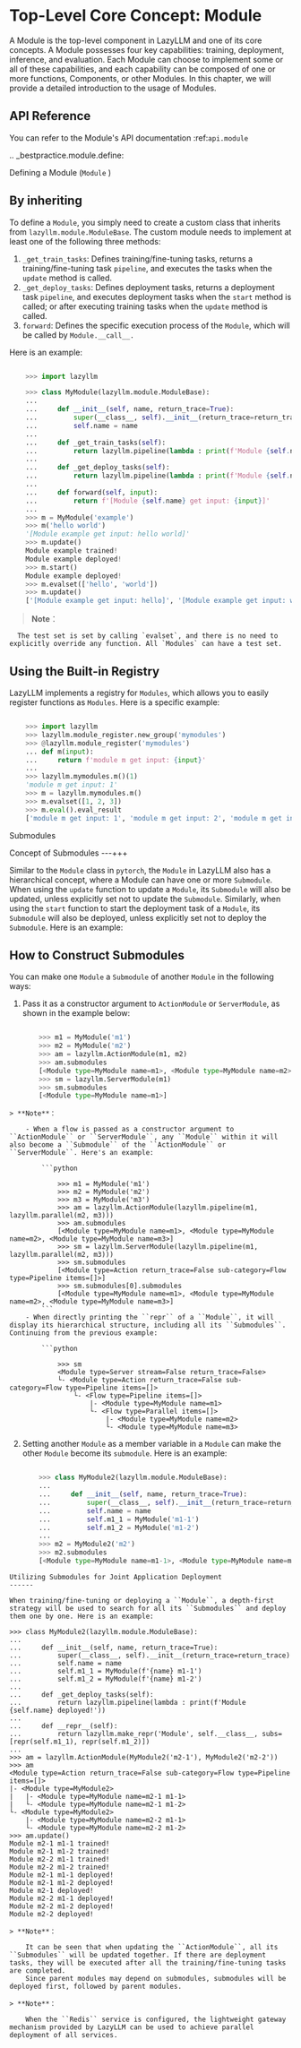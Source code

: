 # Top-Level Core Concept: Module

A Module is the top-level component in LazyLLM and one of its core concepts. A Module possesses four key capabilities: training, deployment, inference, and evaluation. Each Module can choose to implement some or all of these capabilities, 
and each capability can be composed of one or more functions, Components, or other Modules. In this chapter, we will provide a detailed introduction to the usage of Modules.

## API Reference

You can refer to the Module's API documentation :ref:`api.module`

.. _bestpractice.module.define:

Defining a Module (``Module`` )

By inheriting
---

To define a ``Module``, you simply need to create a custom class that inherits from ``lazyllm.module.ModuleBase``. The custom module needs to implement at least one of the following three methods:

1. ``_get_train_tasks``: Defines training/fine-tuning tasks, returns a training/fine-tuning task ``pipeline``, and executes the tasks when the ``update`` method is called.
2. ``_get_deploy_tasks``: Defines deployment tasks, returns a deployment task ``pipeline``, and executes deployment tasks when the ``start`` method is called; or after executing training tasks when the ``update`` method is called.
3. ``forward``: Defines the specific execution process of the ``Module``, which will be called by ``Module.__call__.``

Here is an example:

```python

    >>> import lazyllm

    >>> class MyModule(lazyllm.module.ModuleBase):
    ...    
    ...     def __init__(self, name, return_trace=True):
    ...         super(__class__, self).__init__(return_trace=return_trace)
    ...         self.name = name
    ... 
    ...     def _get_train_tasks(self):
    ...         return lazyllm.pipeline(lambda : print(f'Module {self.name} trained!'))
    ... 
    ...     def _get_deploy_tasks(self):
    ...         return lazyllm.pipeline(lambda : print(f'Module {self.name} deployed!'))
    ... 
    ...     def forward(self, input):
    ...         return f'[Module {self.name} get input: {input}]'
    ... 
    >>> m = MyModule('example')
    >>> m('hello world')
    '[Module example get input: hello world]'
    >>> m.update()
    Module example trained!
    Module example deployed!
    >>> m.start()
    Module example deployed! 
    >>> m.evalset(['hello', 'world'])
    >>> m.update()
    ['[Module example get input: hello]', '[Module example get input: world]']
```
> **Note**：
    
      The test set is set by calling `evalset`, and there is no need to explicitly override any function. All `Modules` can have a test set.


Using the Built-in Registry
---

LazyLLM implements a registry for ``Modules``, which allows you to easily register functions as ``Modules``. Here is a specific example:

```python

    >>> import lazyllm
    >>> lazyllm.module_register.new_group('mymodules')
    >>> @lazyllm.module_register('mymodules')
    ... def m(input):
    ...     return f'module m get input: {input}'
    ... 
    >>> lazyllm.mymodules.m()(1)
    'module m get input: 1'
    >>> m = lazyllm.mymodules.m()
    >>> m.evalset([1, 2, 3])
    >>> m.eval().eval_result
    ['module m get input: 1', 'module m get input: 2', 'module m get input: 3']
```
Submodules

Concept of Submodules
---+++

Similar to the ``Module`` class in ``pytorch``, the ``Module`` in LazyLLM also has a hierarchical concept, where a Module can have one or more ``Submodule``. 
When using the ``update`` function to update a ``Module``, its ``Submodule`` will also be updated, unless explicitly set not to update the ``Submodule``. 
Similarly, when using the ``start`` function to start the deployment task of a ``Module``, its ``Submodule`` will also be deployed, unless explicitly set not to deploy the ``Submodule``.
Here is an example:

How to Construct Submodules
---

You can make one ``Module`` a ``Submodule`` of another ``Module`` in the following ways:

1. Pass it as a constructor argument to ``ActionModule`` or ``ServerModule``, as shown in the example below:

    ```python

        >>> m1 = MyModule('m1')
        >>> m2 = MyModule('m2')
        >>> am = lazyllm.ActionModule(m1, m2)
        >>> am.submodules
        [<Module type=MyModule name=m1>, <Module type=MyModule name=m2>]
        >>> sm = lazyllm.ServerModule(m1)
        >>> sm.submodules
        [<Module type=MyModule name=m1>]
```
> **Note**：
    
    - When a flow is passed as a constructor argument to ``ActionModule`` or ``ServerModule``, any ``Module`` within it will also become a ``Submodule`` of the ``ActionModule`` or ``ServerModule``. Here's an example:

        ```python

            >>> m1 = MyModule('m1')
            >>> m2 = MyModule('m2')
            >>> m3 = MyModule('m3')
            >>> am = lazyllm.ActionModule(lazyllm.pipeline(m1, lazyllm.parallel(m2, m3)))
            >>> am.submodules
            [<Module type=MyModule name=m1>, <Module type=MyModule name=m2>, <Module type=MyModule name=m3>]
            >>> sm = lazyllm.ServerModule(lazyllm.pipeline(m1, lazyllm.parallel(m2, m3)))
            >>> sm.submodules
            [<Module type=Action return_trace=False sub-category=Flow type=Pipeline items=[]>]
            >>> sm.submodules[0].submodules
            [<Module type=MyModule name=m1>, <Module type=MyModule name=m2>, <Module type=MyModule name=m3>]
        ```
    - When directly printing the ``repr`` of a ``Module``, it will display its hierarchical structure, including all its ``Submodules``. Continuing from the previous example:

        ```python

            >>> sm
            <Module type=Server stream=False return_trace=False>
            └- <Module type=Action return_trace=False sub-category=Flow type=Pipeline items=[]>
                └- <Flow type=Pipeline items=[]>
                    |- <Module type=MyModule name=m1>
                    └- <Flow type=Parallel items=[]>
                        |- <Module type=MyModule name=m2>
                        └- <Module type=MyModule name=m3>
```
2. Setting another ``Module`` as a member variable in a ``Module`` can make the other ``Module`` become its ``submodule``. Here is an example:

    ```python

        >>> class MyModule2(lazyllm.module.ModuleBase):
        ...    
        ...     def __init__(self, name, return_trace=True):
        ...         super(__class__, self).__init__(return_trace=return_trace)
        ...         self.name = name
        ...         self.m1_1 = MyModule('m1-1')
        ...         self.m1_2 = MyModule('m1-2')
        ...
        >>> m2 = MyModule2('m2')
        >>> m2.submodules
        [<Module type=MyModule name=m1-1>, <Module type=MyModule name=m1-2>]
```
Utilizing Submodules for Joint Application Deployment
------

When training/fine-tuning or deploying a ``Module``, a depth-first strategy will be used to search for all its ``Submodules`` and deploy them one by one. Here is an example:

```
    >>> class MyModule2(lazyllm.module.ModuleBase):
    ...    
    ...     def __init__(self, name, return_trace=True):
    ...         super(__class__, self).__init__(return_trace=return_trace)
    ...         self.name = name
    ...         self.m1_1 = MyModule(f'{name} m1-1')
    ...         self.m1_2 = MyModule(f'{name} m1-2')
    ...
    ...     def _get_deploy_tasks(self):
    ...         return lazyllm.pipeline(lambda : print(f'Module {self.name} deployed!'))
    ...
    ...     def __repr__(self):
    ...         return lazyllm.make_repr('Module', self.__class__, subs=[repr(self.m1_1), repr(self.m1_2)])
    ...
    >>> am = lazyllm.ActionModule(MyModule2('m2-1'), MyModule2('m2-2'))
    >>> am
    <Module type=Action return_trace=False sub-category=Flow type=Pipeline items=[]>
    |- <Module type=MyModule2>
    |   |- <Module type=MyModule name=m2-1 m1-1>
    |   └- <Module type=MyModule name=m2-1 m1-2>
    └- <Module type=MyModule2>
        |- <Module type=MyModule name=m2-2 m1-1>
        └- <Module type=MyModule name=m2-2 m1-2>
    >>> am.update()
    Module m2-1 m1-1 trained!
    Module m2-1 m1-2 trained!
    Module m2-2 m1-1 trained!
    Module m2-2 m1-2 trained!
    Module m2-1 m1-1 deployed!
    Module m2-1 m1-2 deployed!
    Module m2-1 deployed!
    Module m2-2 m1-1 deployed!
    Module m2-2 m1-2 deployed!
    Module m2-2 deployed!
```
> **Note**：

    It can be seen that when updating the ``ActionModule``, all its ``Submodules`` will be updated together. If there are deployment tasks, they will be executed after all the training/fine-tuning tasks are completed. 
    Since parent modules may depend on submodules, submodules will be deployed first, followed by parent modules.

> **Note**：

    When the ``Redis`` service is configured, the lightweight gateway mechanism provided by LazyLLM can be used to achieve parallel deployment of all services.


